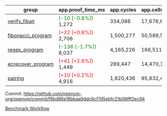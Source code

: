 | group | app.proof_time_ms | app.cycles | app.cells_used | leaf.proof_time_ms | leaf.cycles | leaf.cells_used |
| -- | -- | -- | -- | -- | -- | -- |
| [verify_fibair](https://github.com/openvm-org/openvm/blob/benchmark-results/benchmarks-pr/1549/verify_fibair-f9bd86e18bbaa9ddc6cf7d5ebfc21b06fff2ec94.md) |<span style='color: green'>(-10 [-0.8%])</span> 1,272 |  334,086 |  17,676,626 |- | - | - |
| [fibonacci_program](https://github.com/openvm-org/openvm/blob/benchmark-results/benchmarks-pr/1549/fibonacci-f9bd86e18bbaa9ddc6cf7d5ebfc21b06fff2ec94.md) |<span style='color: red'>(+22 [+0.8%])</span> 2,706 |  1,500,277 |  50,589,503 |- | - | - |
| [regex_program](https://github.com/openvm-org/openvm/blob/benchmark-results/benchmarks-pr/1549/regex-f9bd86e18bbaa9ddc6cf7d5ebfc21b06fff2ec94.md) |<span style='color: green'>(-136 [-1.7%])</span> 8,037 |  4,165,226 |  166,511,152 |- | - | - |
| [ecrecover_program](https://github.com/openvm-org/openvm/blob/benchmark-results/benchmarks-pr/1549/ecrecover-f9bd86e18bbaa9ddc6cf7d5ebfc21b06fff2ec94.md) |<span style='color: red'>(+41 [+2.9%])</span> 1,449 |  289,447 |  14,470,186 |- | - | - |
| [pairing](https://github.com/openvm-org/openvm/blob/benchmark-results/benchmarks-pr/1549/pairing-f9bd86e18bbaa9ddc6cf7d5ebfc21b06fff2ec94.md) |<span style='color: red'>(+10 [+0.2%])</span> 4,916 |  1,820,436 |  95,832,407 |- | - | - |


Commit: https://github.com/openvm-org/openvm/commit/f9bd86e18bbaa9ddc6cf7d5ebfc21b06fff2ec94

[Benchmark Workflow](https://github.com/openvm-org/openvm/actions/runs/14249689613)
